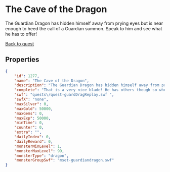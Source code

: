 # The Cave of the Dragon

The Guardian Dragon has hidden himself away from prying eyes but is near enough to heed the call of a Guardian summon. Speak to him and see what he has to offer!

[Back to quest](../quests.md)

## Properties

```json
{
    "id": 1277,
    "name": "The Cave of the Dragon",
    "description": "The Guardian Dragon has hidden himself away from prying eyes but is near enough to heed the call of a Guardian summon. Speak to him and see what he has to offer!",
    "complete": "That is a very nice blade! He has others though so when you grow stronger you may wish to return and prove yourself once more!",
    "swf": "quests\/quest-guardDragReplay.swf ",
    "swfX": "none",
    "maxSilver": 0,
    "maxGold": 50000,
    "maxGems": 0,
    "maxExp": 50000,
    "minTime": 0,
    "counter": 0,
    "extra": "",
    "dailyIndex": 0,
    "dailyReward": 0,
    "monsterMinLevel": 1,
    "monsterMaxLevel": 99,
    "monsterType": "dragon",
    "monsterGroupSwf": "mset-guardiandragon.swf"
}
```

